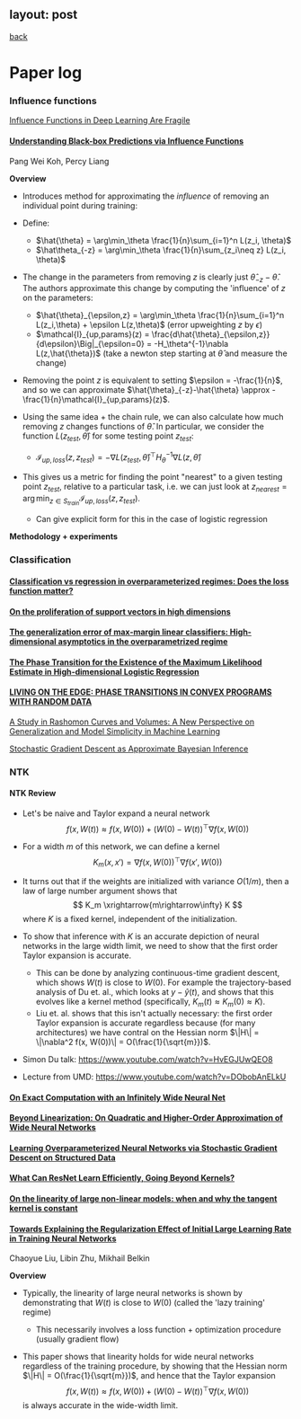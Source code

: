 layout: post
---
[back](./)

# Paper log

### Influence functions

[Influence Functions in Deep Learning Are Fragile ](https://arxiv.org/pdf/2006.14651.pdf)



#### [Understanding Black-box Predictions via Influence Functions](https://arxiv.org/pdf/1703.04730.pdf)

Pang Wei Koh, Percy Liang

**Overview**

- Introduces method for approximating the _influence_ of removing an individual point during training:
- Define:
  - $\hat{\theta} = \arg\min_\theta \frac{1}{n}\sum_{i=1}^n L(z_i, \theta)$
  - $\hat\theta_{-z} = \arg\min_\theta \frac{1}{n}\sum_{z_i\neq z} L(z_i, \theta)$

- The change in the parameters from removing $z$ is clearly just $\hat{\theta}_{-z}-\hat{\theta}$. The authors approximate this change by computing the 'influence' of $z$ on the parameters:
  - $\hat{\theta}_{\epsilon,z} = \arg\min_\theta \frac{1}{n}\sum_{i=1}^n L(z_i,\theta) + \epsilon L(z,\theta)$ (error upweighting $z$ by $\epsilon$)
  - $\mathcal{I}_{up,params}(z) = \frac{d\hat{\theta}_{\epsilon,z}}{d\epsilon}\Big|_{\epsilon=0} = -H_\theta^{-1}\nabla L(z,\hat{\theta})$ (take a newton step starting at $\hat{\theta}$ and measure the change)
- Removing the point $z$ is equivalent to setting $\epsilon = -\frac{1}{n}$, and so we can approximate $\hat{\theta}_{-z}-\hat{\theta} \approx -\frac{1}{n}\mathcal{I}_{up,params}(z)$.
- Using the same idea + the chain rule, we can also calculate how much removing $z$ changes functions of $\hat{\theta}$. In particular, we consider the function $L(z_{test}, \hat{\theta})$ for some testing point $z_{test}$:
  - $\mathcal{I}_{up,loss}(z,z_{test}) = -\nabla L(z_{test},\hat{\theta})^\top H_\theta^{-1}\nabla L(z,\hat{\theta})$
- This gives us a metric for finding the point "nearest" to a given testing point $z_{test}$, relative to a particular task, i.e. we can just look at $z_{nearest} = \arg\min_{z\in S_{train}} \mathcal{I}_{up,loss}(z,z_{test})$.
  - Can give explicit form for this in the case of logistic regression

**Methodology + experiments**



### Classification

#### [Classification vs regression in overparameterized regimes: Does the loss function matter?](https://arxiv.org/pdf/2005.08054.pdf)

#### [On the proliferation of support vectors in high dimensions ](https://arxiv.org/pdf/2009.10670.pdf)

#### [The generalization error of max-margin linear classifiers: High-dimensional asymptotics in the overparametrized regime ](https://arxiv.org/pdf/1911.01544.pdf)

#### [The Phase Transition for the Existence of the Maximum Likelihood Estimate in High-dimensional Logistic Regression](https://arxiv.org/pdf/1804.09753.pdf)

#### [**LIVING ON THE EDGE: PHASE TRANSITIONS IN CONVEX PROGRAMS WITH RANDOM DATA**](https://arxiv.org/pdf/1303.6672.pdf)

[A Study in Rashomon Curves and Volumes:
 A New Perspective on Generalization and Model Simplicity in Machine Learning ](https://arxiv.org/pdf/1908.01755.pdf)

[Stochastic Gradient Descent as Approximate Bayesian Inference ](https://arxiv.org/pdf/1704.04289.pdf)



### NTK

#### NTK Review

- Let's be naive and Taylor expand a neural network
  $$
  f(x, W(t)) \approx f(x, W(0)) + (W(0)-W(t))^\top\nabla f(x, W(0))
  $$

- For a width $m$ of this network, we can define a kernel
  $$
  K_m(x,x') = \nabla f(x, W(0))^\top \nabla f(x', W(0))
  $$

- It turns out that if the weights are initialized with variance $O(1/m)$, then a law of large number argument shows that
  $$
  K_m \xrightarrow{m\rightarrow\infty} K
  $$
  where $K$ is a fixed kernel, independent of the initialization.

- To show that inference with $K$ is an accurate depiction of neural networks in the large width limit, we need to show that the first order Taylor expansion is accurate.
  - This can be done by analyzing continuous-time gradient descent, which shows $W(t)$ is close to $W(0)$. For example the trajectory-based analysis of Du et. al., which looks at $y - \hat{y}(t)$, and shows that this evolves like a kernel method (specifically, $K_m(t) \approx K_m(0) \approx K$).
  - Liu et. al. shows that this isn't actually necessary: the first order Taylor expansion is accurate regardless because (for many architectures) we have contral on the Hessian norm $\|H\| = \|\nabla^2 f(x, W(0))\| = O(\frac{1}{\sqrt{m}})$.
- Simon Du talk: https://www.youtube.com/watch?v=HvEGJUwQEO8
- Lecture from UMD: https://www.youtube.com/watch?v=DObobAnELkU

#### [On Exact Computation with an Infinitely Wide Neural Net](https://arxiv.org/pdf/1904.11955.pdf)

#### [Beyond Linearization: On Quadratic and Higher-Order Approximation of Wide Neural Networks](https://arxiv.org/pdf/1910.01619.pdf)

#### [Learning Overparameterized Neural Networks via Stochastic Gradient Descent on Structured Data](https://papers.nips.cc/paper/8038-learning-overparameterized-neural-networks-via-stochastic-gradient-descent-on-structured-data.pdf)

#### [What Can ResNet Learn Efficiently, Going Beyond Kernels?](https://arxiv.org/pdf/1905.10337.pdf)

#### [On the linearity of large non-linear models: when and why the tangent kernel is constant](https://arxiv.org/pdf/2010.01092.pdf)

#### [Towards Explaining the Regularization Effect of Initial Large Learning Rate in Training Neural Networks ](https://arxiv.org/pdf/1907.04595.pdf)

Chaoyue Liu, Libin Zhu, Mikhail Belkin

**Overview**

- Typically, the linearity of large neural networks is shown by demonstrating that $W(t)$ is close to $W(0)$ (called the 'lazy training' regime)

  - This necessarily involves a loss function + optimization procedure (usually gradient flow)

- This paper shows that linearity holds for wide neural networks regardless of the training procedure, by showing that the Hessian norm $\|H\| = O(\frac{1}{\sqrt{m}})$, and hence that the Taylor expansion
  $$
  f(x, W(t)) \approx f(x, W(0)) + (W(0)-W(t))^\top\nabla f(x, W(0))
  $$
  is always accurate in the wide-width limit.
